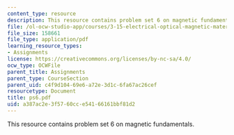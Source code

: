 ```yaml
---
content_type: resource
description: This resource contains problem set 6 on magnetic fundamentals.
file: /ol-ocw-studio-app/courses/3-15-electrical-optical-magnetic-materials-and-devices-fall-2006/a387ac2e3f5760cce54166161bbf81d2_ps6.pdf
file_size: 158661
file_type: application/pdf
learning_resource_types:
- Assignments
license: https://creativecommons.org/licenses/by-nc-sa/4.0/
ocw_type: OCWFile
parent_title: Assignments
parent_type: CourseSection
parent_uid: c4f9d104-69e6-a72e-3d1c-6fa67ac26cef
resourcetype: Document
title: ps6.pdf
uid: a387ac2e-3f57-60cc-e541-66161bbf81d2
---
```

This resource contains problem set 6 on magnetic fundamentals.